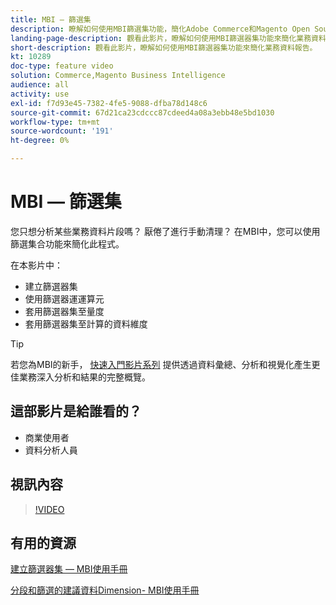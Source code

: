 ```yaml
---
title: MBI — 篩選集
description: 瞭解如何使用MBI篩選集功能，簡化Adobe Commerce和Magento Open Source的業務資料報告。
landing-page-description: 觀看此影片，瞭解如何使用MBI篩選器集功能來簡化業務資料報告。
short-description: 觀看此影片，瞭解如何使用MBI篩選器集功能來簡化業務資料報告。
kt: 10289
doc-type: feature video
solution: Commerce,Magento Business Intelligence
audience: all
activity: use
exl-id: f7d93e45-7382-4fe5-9088-dfba78d148c6
source-git-commit: 67d21ca23cdccc87cdeed4a08a3ebb48e5bd1030
workflow-type: tm+mt
source-wordcount: '191'
ht-degree: 0%

---
```


# MBI — 篩選集

您只想分析某些業務資料片段嗎？ 厭倦了進行手動清理？ 在MBI中，您可以使用篩選集合功能來簡化此程式。

在本影片中：

- 建立篩選器集
- 使用篩選器運運算元
- 套用篩選器集至量度
- 套用篩選器集至計算的資料維度

>[!TIP]
>
>若您為MBI的新手， [快速入門影片系列](1-overview.md) 提供透過資料彙總、分析和視覺化產生更佳業務深入分析和結果的完整概覽。

## 這部影片是給誰看的？

- 商業使用者
- 資料分析人員

## 視訊內容

>[!VIDEO](https://video.tv.adobe.com/v/342408?quality=12&learn=on)

## 有用的資源

[建立篩選器集 — MBI使用手冊](https://experienceleague.adobe.com/docs/commerce-business-intelligence/mbi/build/reports/ess-manage-data-filters.html)

[分段和篩選的建議資料Dimension- MBI使用手冊](https://experienceleague.adobe.com/docs/commerce-business-intelligence/mbi/best-practices/data/segment-filter.html)
